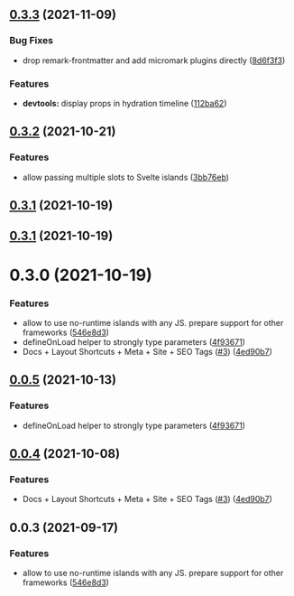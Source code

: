 ## [0.3.3](https://github.com/ElMassimo/iles/compare/hydration@0.3.2...hydration@0.3.3) (2021-11-09)


### Bug Fixes

* drop remark-frontmatter and add micromark plugins directly ([8d6f3f3](https://github.com/ElMassimo/iles/commit/8d6f3f3b184674e30181a7ca52361de3baaeb5ac))


### Features

* **devtools:** display props in hydration timeline ([112ba62](https://github.com/ElMassimo/iles/commit/112ba62890234573f86200ffd4082af8f64f2634))



## [0.3.2](https://github.com/ElMassimo/iles/compare/hydration@0.3.1...hydration@0.3.2) (2021-10-21)


### Features

* allow passing multiple slots to Svelte islands ([3bb76eb](https://github.com/ElMassimo/iles/commit/3bb76eb592c36a5a2249af92a43e97aa84fd4140))



## [0.3.1](https://github.com/ElMassimo/iles/compare/hydration@0.3.0...hydration@0.3.1) (2021-10-19)



## [0.3.1](https://github.com/ElMassimo/iles/compare/hydration@0.3.0...hydration@0.3.1) (2021-10-19)



# 0.3.0 (2021-10-19)


### Features

* allow to use no-runtime islands with any JS. prepare support for other frameworks ([546e8d3](https://github.com/ElMassimo/iles/commit/546e8d3dc686c7545d11bfdd928fd7fd0e120a9a))
* defineOnLoad helper to strongly type parameters ([4f93671](https://github.com/ElMassimo/iles/commit/4f93671c40412c1135a7d326f8610bea3524b005))
* Docs + Layout Shortcuts + Meta + Site + SEO Tags ([#3](https://github.com/ElMassimo/iles/issues/3)) ([4ed90b7](https://github.com/ElMassimo/iles/commit/4ed90b72cf354823f023dd09f6797b8b71cff35b))



## [0.0.5](https://github.com/ElMassimo/iles/compare/hydration@0.0.4...hydration@0.0.5) (2021-10-13)


### Features

* defineOnLoad helper to strongly type parameters ([4f93671](https://github.com/ElMassimo/iles/commit/4f93671c40412c1135a7d326f8610bea3524b005))



## [0.0.4](https://github.com/ElMassimo/iles/compare/hydration@0.0.3...hydration@0.0.4) (2021-10-08)


### Features

* Docs + Layout Shortcuts + Meta + Site + SEO Tags ([#3](https://github.com/ElMassimo/iles/issues/3)) ([4ed90b7](https://github.com/ElMassimo/iles/commit/4ed90b72cf354823f023dd09f6797b8b71cff35b))



## 0.0.3 (2021-09-17)


### Features

* allow to use no-runtime islands with any JS. prepare support for other frameworks ([546e8d3](https://github.com/ElMassimo/iles/commit/546e8d3dc686c7545d11bfdd928fd7fd0e120a9a))



